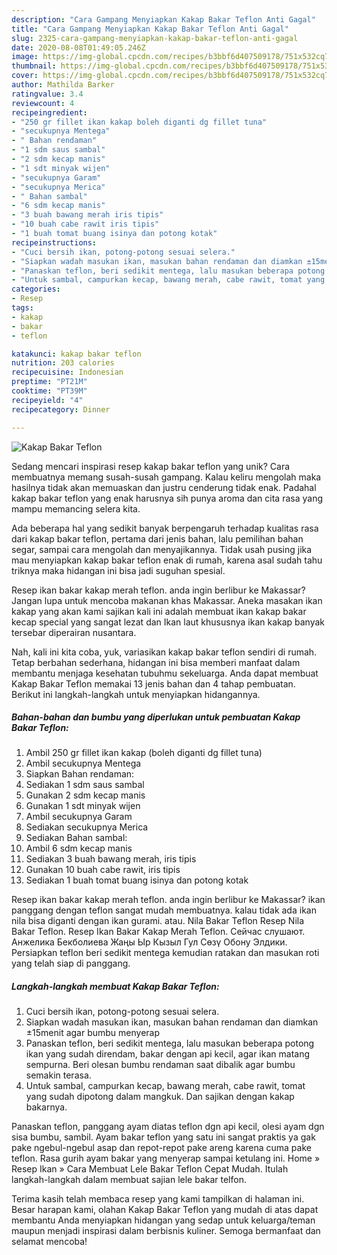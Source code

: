 ```yaml
---
description: "Cara Gampang Menyiapkan Kakap Bakar Teflon Anti Gagal"
title: "Cara Gampang Menyiapkan Kakap Bakar Teflon Anti Gagal"
slug: 2325-cara-gampang-menyiapkan-kakap-bakar-teflon-anti-gagal
date: 2020-08-08T01:49:05.246Z
image: https://img-global.cpcdn.com/recipes/b3bbf6d407509178/751x532cq70/kakap-bakar-teflon-foto-resep-utama.jpg
thumbnail: https://img-global.cpcdn.com/recipes/b3bbf6d407509178/751x532cq70/kakap-bakar-teflon-foto-resep-utama.jpg
cover: https://img-global.cpcdn.com/recipes/b3bbf6d407509178/751x532cq70/kakap-bakar-teflon-foto-resep-utama.jpg
author: Mathilda Barker
ratingvalue: 3.4
reviewcount: 4
recipeingredient:
- "250 gr fillet ikan kakap boleh diganti dg fillet tuna"
- "secukupnya Mentega"
- " Bahan rendaman"
- "1 sdm saus sambal"
- "2 sdm kecap manis"
- "1 sdt minyak wijen"
- "secukupnya Garam"
- "secukupnya Merica"
- " Bahan sambal"
- "6 sdm kecap manis"
- "3 buah bawang merah iris tipis"
- "10 buah cabe rawit iris tipis"
- "1 buah tomat buang isinya dan potong kotak"
recipeinstructions:
- "Cuci bersih ikan, potong-potong sesuai selera."
- "Siapkan wadah masukan ikan, masukan bahan rendaman dan diamkan ±15menit agar bumbu menyerap"
- "Panaskan teflon, beri sedikit mentega, lalu masukan beberapa potong ikan yang sudah direndam, bakar dengan api kecil, agar ikan matang sempurna. Beri olesan bumbu rendaman saat dibalik agar bumbu semakin terasa."
- "Untuk sambal, campurkan kecap, bawang merah, cabe rawit, tomat yang sudah dipotong dalam mangkuk. Dan sajikan dengan kakap bakarnya."
categories:
- Resep
tags:
- kakap
- bakar
- teflon

katakunci: kakap bakar teflon 
nutrition: 203 calories
recipecuisine: Indonesian
preptime: "PT21M"
cooktime: "PT39M"
recipeyield: "4"
recipecategory: Dinner

---
```



![Kakap Bakar Teflon](https://img-global.cpcdn.com/recipes/b3bbf6d407509178/751x532cq70/kakap-bakar-teflon-foto-resep-utama.jpg)

Sedang mencari inspirasi resep kakap bakar teflon yang unik? Cara membuatnya memang susah-susah gampang. Kalau keliru mengolah maka hasilnya tidak akan memuaskan dan justru cenderung tidak enak. Padahal kakap bakar teflon yang enak harusnya sih punya aroma dan cita rasa yang mampu memancing selera kita.

Ada beberapa hal yang sedikit banyak berpengaruh terhadap kualitas rasa dari kakap bakar teflon, pertama dari jenis bahan, lalu pemilihan bahan segar, sampai cara mengolah dan menyajikannya. Tidak usah pusing jika mau menyiapkan kakap bakar teflon enak di rumah, karena asal sudah tahu triknya maka hidangan ini bisa jadi suguhan spesial.

Resep ikan bakar kakap merah teflon. anda ingin berlibur ke Makassar? Jangan lupa untuk mencoba makanan khas Makassar. Aneka masakan ikan kakap yang akan kami sajikan kali ini adalah membuat ikan kakap bakar kecap special yang sangat lezat dan Ikan laut khususnya ikan kakap banyak tersebar diperairan nusantara.


Nah, kali ini kita coba, yuk, variasikan kakap bakar teflon sendiri di rumah. Tetap berbahan sederhana, hidangan ini bisa memberi manfaat dalam membantu menjaga kesehatan tubuhmu sekeluarga. Anda dapat membuat Kakap Bakar Teflon memakai 13 jenis bahan dan 4 tahap pembuatan. Berikut ini langkah-langkah untuk menyiapkan hidangannya.

<!--inarticleads1-->

##### Bahan-bahan dan bumbu yang diperlukan untuk pembuatan Kakap Bakar Teflon:

1. Ambil 250 gr fillet ikan kakap (boleh diganti dg fillet tuna)
1. Ambil secukupnya Mentega
1. Siapkan  Bahan rendaman:
1. Sediakan 1 sdm saus sambal
1. Gunakan 2 sdm kecap manis
1. Gunakan 1 sdt minyak wijen
1. Ambil secukupnya Garam
1. Sediakan secukupnya Merica
1. Sediakan  Bahan sambal:
1. Ambil 6 sdm kecap manis
1. Sediakan 3 buah bawang merah, iris tipis
1. Gunakan 10 buah cabe rawit, iris tipis
1. Sediakan 1 buah tomat buang isinya dan potong kotak


Resep ikan bakar kakap merah teflon. anda ingin berlibur ke Makassar? ikan panggang dengan teflon sangat mudah membuatnya. kalau tidak ada ikan nila bisa diganti dengan ikan gurami. atau. Nila Bakar Teflon Resep Nila Bakar Teflon. Resep Ikan Bakar Kakap Merah Teflon. Сейчас слушают. Анжелика Бекболиева Жаңы Ыр Кызыл Гул Сөзү Обону Элдики. Persiapkan teflon beri sedikit mentega kemudian ratakan dan masukan roti yang telah siap di panggang. 

<!--inarticleads2-->

##### Langkah-langkah membuat Kakap Bakar Teflon:

1. Cuci bersih ikan, potong-potong sesuai selera.
1. Siapkan wadah masukan ikan, masukan bahan rendaman dan diamkan ±15menit agar bumbu menyerap
1. Panaskan teflon, beri sedikit mentega, lalu masukan beberapa potong ikan yang sudah direndam, bakar dengan api kecil, agar ikan matang sempurna. Beri olesan bumbu rendaman saat dibalik agar bumbu semakin terasa.
1. Untuk sambal, campurkan kecap, bawang merah, cabe rawit, tomat yang sudah dipotong dalam mangkuk. Dan sajikan dengan kakap bakarnya.


Panaskan teflon, panggang ayam diatas teflon dgn api kecil, olesi ayam dgn sisa bumbu, sambil. Ayam bakar teflon yang satu ini sangat praktis ya gak pake ngebul-ngebul asap dan repot-repot pake areng karena cuma pake teflon. Rasa gurih ayam bakar yang menyerap sampai ketulang ini. Home » Resep Ikan » Cara Membuat Lele Bakar Teflon Cepat Mudah. Itulah langkah-langkah dalam membuat sajian lele bakar telfon. 

Terima kasih telah membaca resep yang kami tampilkan di halaman ini. Besar harapan kami, olahan Kakap Bakar Teflon yang mudah di atas dapat membantu Anda menyiapkan hidangan yang sedap untuk keluarga/teman maupun menjadi inspirasi dalam berbisnis kuliner. Semoga bermanfaat dan selamat mencoba!
